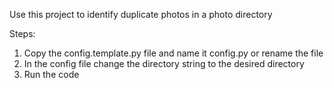 Use this project to identify duplicate photos in a photo directory

Steps:

1. Copy the config.template.py file and name it config.py or rename the file
2. In the config file change the directory string to the desired directory 
3. Run the code
